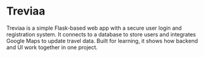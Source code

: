 # Treviaa
Treviaa is a simple Flask-based web app with a secure user login and registration system. It connects to a database to store users and integrates Google Maps to update travel data. Built for learning, it shows how backend and UI work together in one project.
